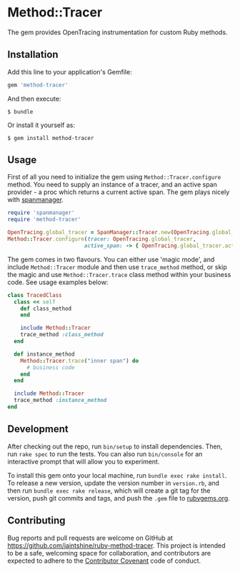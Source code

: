 # Method::Tracer

The gem provides OpenTracing instrumentation for custom Ruby methods.

## Installation

Add this line to your application's Gemfile:

```ruby
gem 'method-tracer'
```

And then execute:

    $ bundle

Or install it yourself as:

    $ gem install method-tracer

## Usage

First of all you need to initialize the gem using `Method::Tracer.configure` method. You need to supply an instance of a tracer, and an active span provider - a proc which returns a current active span. The gem plays nicely with [spanmanager](https://github.com/iaintshine/ruby-spanmanager). 

```ruby
require 'spanmanager'
require 'method-tracer'

OpenTracing.global_tracer = SpanManager::Tracer.new(OpenTracing.global_tracer)
Method::Tracer.configure(tracer: OpenTracing.global_tracer,
                        active_span: -> { OpenTracing.global_tracer.active_span })
```

The gem comes in two flavours. You can either use 'magic mode', and include `Method::Tracer` module and then use `trace_method` method, or skip the magic and use `Method::Tracer.trace` class method within your business code. See usage examples below: 

```ruby
class TracedClass
  class << self
    def class_method
    end

    include Method::Tracer
    trace_method :class_method
  end

  def instance_method
    Method::Tracer.trace("inner span") do
      # business code
    end
  end

  include Method::Tracer
  trace_method :instance_method
end
```

## Development

After checking out the repo, run `bin/setup` to install dependencies. Then, run `rake spec` to run the tests. You can also run `bin/console` for an interactive prompt that will allow you to experiment.

To install this gem onto your local machine, run `bundle exec rake install`. To release a new version, update the version number in `version.rb`, and then run `bundle exec rake release`, which will create a git tag for the version, push git commits and tags, and push the `.gem` file to [rubygems.org](https://rubygems.org).

## Contributing

Bug reports and pull requests are welcome on GitHub at https://github.com/iaintshine/ruby-method-tracer. This project is intended to be a safe, welcoming space for collaboration, and contributors are expected to adhere to the [Contributor Covenant](http://contributor-covenant.org) code of conduct.

